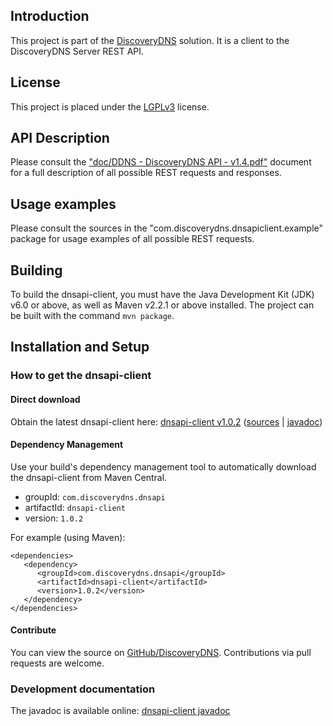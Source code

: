 ## Introduction

This project is part of the [DiscoveryDNS](http://www.discoverydns.com) solution. It is a client to the DiscoveryDNS Server REST API.

## License

This project is placed under the [LGPLv3](http://www.gnu.org/licenses/lgpl.txt) license.

## API Description

Please consult the <a href="http://discoverydns.github.io/dnsapi-client/doc/DDNS%20-%20DiscoveryDNS%20API%20-%20v1.4.pdf">"doc/DDNS - DiscoveryDNS API - v1.4.pdf"</a> document for a full description of all possible REST requests and responses.

## Usage examples

Please consult the sources in the "com.discoverydns.dnsapiclient.example" package for usage examples of all possible REST requests.

## Building

To build the dnsapi-client, you must have the Java Development Kit (JDK) v6.0 or above, as well as Maven v2.2.1 or above installed. The project can be built with the command `mvn package`.

## Installation and Setup

### How to get the dnsapi-client

#### Direct download

Obtain the latest dnsapi-client here: [dnsapi-client v1.0.2](http://discoverydns.github.io/dnsapi-client/repo/dnsapi-client-1.0.2.jar) ([sources](http://discoverydns.github.io/dnsapi-client/repo/dnsapi-client-1.0.2-sources.jar) | [javadoc](http://discoverydns.github.io/dnsapi-client/repo/dnsapi-client-1.0.2-javadoc.jar))

#### Dependency Management

Use your build's dependency management tool to automatically download the dnsapi-client from Maven Central.

* groupId: `com.discoverydns.dnsapi`
* artifactId: `dnsapi-client`
* version: `1.0.2`

For example (using Maven):

    <dependencies>
       <dependency>
          <groupId>com.discoverydns.dnsapi</groupId>
          <artifactId>dnsapi-client</artifactId>
          <version>1.0.2</version>
       </dependency>
    </dependencies>

#### Contribute

You can view the source on [GitHub/DiscoveryDNS](http://github.com/discoverydns/dnsapi-client). Contributions via pull requests are welcome.

### Development documentation

The javadoc is available online: [dnsapi-client javadoc](http://discoverydns.github.io/dnsapi-client/javadoc/index.html)
